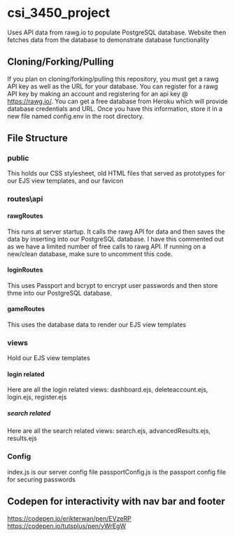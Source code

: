 # csi_3450_project
Uses API data from rawg.io to populate PostgreSQL database.  Website then fetches data from the database to demonstrate database functionality

## Cloning/Forking/Pulling
If you plan on cloning/forking/pulling this repository, you must get a rawg API key as well as the URL for your database.  You can register for a rawg API key by making an account and registering for an api key @ https://rawg.io/.  You can get a free database from Heroku which will provide database credentials and URL.  Once you have this information, store it in a new file named config.env in the root directory.

## File Structure
### public
This holds our CSS stylesheet, old HTML files that served as prototypes for our EJS view templates, and our favicon

### routes\api
#### rawgRoutes
This runs at server startup.  It calls the rawg API for data and then saves the data by inserting into our PostgreSQL database.  I have this commented out as we have a limited number of free calls to rawg API.  If running on a new/clean database, make sure to uncomment this code.
#### loginRoutes
This uses Passport and bcrypt to encrypt user passwords and then store thme into our PostgreSQL database.
#### gameRoutes
This uses the database data to render our EJS view templates

### views
Hold our EJS view templates
#### login related
Here are all the login related views: dashboard.ejs, deleteaccount.ejs, login.ejs, register.ejs
##### search related
Here are all the search related views: search.ejs, advancedResults.ejs, results.ejs

### Config
index.js is our server config file
passportConfig.js is the passport config file for securing passwords

## Codepen for interactivity with nav bar and footer
https://codepen.io/erikterwan/pen/EVzeRP
https://codepen.io/tutsplus/pen/yWrEgW

